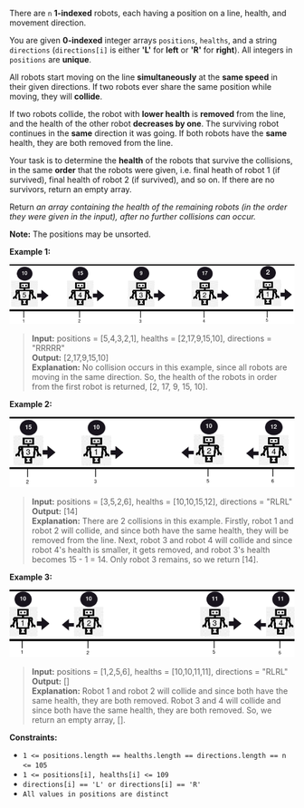 There are `n` **1-indexed** robots, each having a position on a line, health, and movement direction.

You are given **0-indexed** integer arrays `positions`, `healths`, and a string `directions` (`directions[i]` is either **'L'** for **left** or **'R'** for **right**). All integers in `positions` are **unique**.

All robots start moving on the line **simultaneously** at the **same speed** in their given directions. If two robots ever share the same position while moving, they will **collide**.

If two robots collide, the robot with **lower health** is **removed** from the line, and the health of the other robot **decreases by one**. The surviving robot continues in the **same** direction it was going. If both robots have the **same** health, they are both removed from the line.

Your task is to determine the **health** of the robots that survive the collisions, in the same **order** that the robots were given, i.e. final heath of robot 1 (if survived), final health of robot 2 (if survived), and so on. If there are no survivors, return an empty array.

Return _an array containing the health of the remaining robots (in the order they were given in the input), after no further collisions can occur._

**Note:** The positions may be unsorted.

 
 

**Example 1:**

![Alt text](example1.png "Example 1")

>**Input:** positions = [5,4,3,2,1], healths = [2,17,9,15,10], directions = "RRRRR"  
>**Output:** [2,17,9,15,10]  
>**Explanation:** No collision occurs in this example, since all robots are moving in the same direction. So, the health of the robots in order from the first robot is returned, [2, 17, 9, 15, 10].

**Example 2:**

![Alt text](example2.png "Example 2")

>**Input:** positions = [3,5,2,6], healths = [10,10,15,12], directions = "RLRL"  
>**Output:** [14]  
>**Explanation:** There are 2 collisions in this example. Firstly, robot 1 and robot 2 will collide, and since both have the same health, they will be removed from the line. Next, robot 3 and robot 4 will collide and since robot 4's health is smaller, it gets removed, and robot 3's health becomes 15 - 1 = 14. Only robot 3 remains, so we return [14].

**Example 3:**

![Alt text](example3.png "Example 3")

>**Input:** positions = [1,2,5,6], healths = [10,10,11,11], directions = "RLRL"  
>**Output:** []  
>**Explanation:** Robot 1 and robot 2 will collide and since both have the same health, they are both removed. Robot 3 and 4 will collide and since both have the same health, they are both removed. So, we return an empty array, [].
 

**Constraints:**

- `1 <= positions.length == healths.length == directions.length == n <= 105`
- `1 <= positions[i], healths[i] <= 109`
- `directions[i] == 'L' or directions[i] == 'R'`
- `All values in positions are distinct`